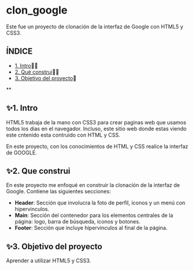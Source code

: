 # clon_google
Este fue un proyecto de clonación de la interfaz de Google con HTML5 y CSS3.


## ÍNDICE 

* [1. Intro](https://github.com/Anayelisss/clon_google/blob/main/README.md#1-intro)👩‍💻 
* [2. Qué construi](#)👩‍🔧
* [3. Objetivo del proyecto](#)🏸

**
## ✨1. Intro
HTML5 trabaja de la mano con CSS3 para crear paginas web que usamos todos los días en el navegador. Incluso, este sitio web donde estas viendo este cntenido esta contruido con HTML y CSS.

En este proyecto, con los conocimientos de HTML y CSS realice la interfaz de GOOGLE.

## ✨2. Que construi
En este proyecto me enfoqué en construir la clonación de la interfaz de Google.
Contiene las siguientes secciones:

* **Header**: Sección que involucra la foto de perfil, iconos y un menú con hipervinculos. 
* **Main**: Sección del contenedor para los elementos centrales de la página: logo, barra de búsqueda, iconos y botones.
* **Footer**: Sección que incluye hipervinculos al final de la página. 

## ✨3. Objetivo del proyecto
Aprender a utilizar HTML5 y CSS3.
